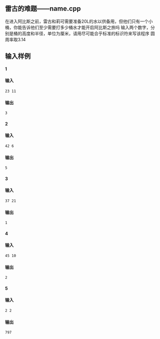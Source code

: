 ## 雷古的难题——name.cpp
在进入阿比斯之前，雷古和莉可需要准备20L的水以供备用，但他们只有一个小桶，你能告诉他们至少需要打多少桶水才能开启阿比斯之旅吗
输入两个数字，分别是桶的高度和半径，单位为厘米，请用尽可能合乎标准的标识符来写该程序
圆周率取3.14
## 输入样例
#### 1
#### 输入
```
23 11
```
#### 输出
```
3
```
#### 2
#### 输入
```
42 6
```
#### 输出
```
5
```
#### 3
#### 输入
```
37 21
```
#### 输出
```
1
```
#### 4
#### 输入
```
45 10
```
#### 输出
```
2
```
#### 5
#### 输入
```
2 2
```
#### 输出
```
797
```
